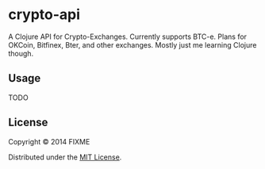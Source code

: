 # crypto-api

A Clojure API for Crypto-Exchanges. Currently supports BTC-e. Plans for OKCoin, Bitfinex, Bter, and other exchanges. Mostly just me learning Clojure though.

## Usage

TODO

## License

Copyright © 2014 FIXME

Distributed under the [MIT License](http://www.opensource.org/licenses/MIT).
